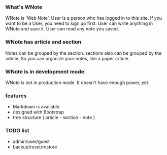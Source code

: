 ### What's WNote

WNote is 'Web Note'.
User is a person who has logged in to this site.
If you want to be a User, you need to sign up first.
User can write anything in WNote and save it.
User can read any note you saved.

### WNote has article and section

Notes can be grouped by the section.
sections also can be grouped by the article.
So you can organize your notes, like a paper article.

### WNote is in development mode.

WNote is not in production mode.
It doesn't have enough power, yet.

### features

- Markdown is available
- designed with Bootstrap
- tree structure ( article - section - note )

### TODO list

- admin/user/guest
- backup/reset/restore
